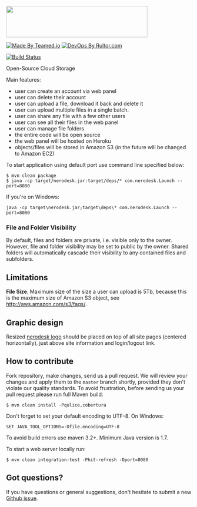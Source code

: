 <img src="http://www.nerodesk.com/logo_large.png" width="384px" height="85px"/>

[![Made By Teamed.io](http://img.teamed.io/btn.svg)](http://www.teamed.io)
[![DevOps By Rultor.com](http://www.rultor.com/b/teamed/nerodesk)](http://www.rultor.com/p/teamed/nerodesk)

[![Build Status](https://travis-ci.org/teamed/nerodesk.svg?branch=master)](https://travis-ci.org/teamed/nerodesk)

Open-Source Cloud Storage

Main features:

 - user can create an account via web panel
 - user can delete their account
 - user can upload a file, download it back and delete it
 - user can upload multiple files in a single batch.
 - user can share any file with a few other users
 - user can see all their files in the web panel
 - user can manage file folders
 - the entire code will be open source
 - the web panel will be hosted on Heroku
 - objects/files will be stored in Amazon S3 (in the future will be changed to Amazon EC2)

To start application using default port use command line specified below:

```
$ mvn clean package
$ java -cp target/nerodesk.jar:target/deps/* com.nerodesk.Launch --port=8080
```

If you're on Windows:

```
java -cp target\nerodesk.jar;target\deps\* com.nerodesk.Launch --port=8080
```

### File and Folder Visibility

By default, files and folders are private, i.e. visible only to the owner. However, file
and folder visibility may be set to public by the owner. Shared folders will
automatically cascade their visibility to any contained files and subfolders.

## Limitations

**File Size**.
Maximum size of the size a user can upload is 5Tb, because this is the
maximum size of Amazon S3 object, see http://aws.amazon.com/s3/faqs/.


## Graphic design
Resized [nerodesk logo](http://www.nerodesk.com/logo_large.png) should be placed
on top of all site pages (centered horizontally), just above site information
and login/logout link.


## How to contribute

Fork repository, make changes, send us a pull request. We will review
your changes and apply them to the `master` branch shortly, provided
they don't violate our quality standards. To avoid frustration, before
sending us your pull request please run full Maven build:

```
$ mvn clean install -Pqulice,cobertura
```

Don't forget to set your default encoding to UTF-8. On Windows:

```
SET JAVA_TOOL_OPTIONS=-Dfile.encoding=UTF-8
```

To avoid build errors use maven 3.2+. Minimum Java version is 1.7.

To start a web server locally run:

```
$ mvn clean integration-test -Phit-refresh -Dport=8080
```

## Got questions?

If you have questions or general suggestions, don't hesitate to submit
a new [Github issue](https://github.com/teamed/nerodesk/issues/new).
